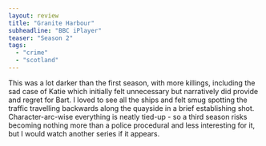 ```yaml
---
layout: review
title: "Granite Harbour"
subheadline: "BBC iPlayer"
teaser: "Season 2"
tags:
  - "crime"
  - "scotland"
---
```


This was a lot darker than the first season, with more killings, including the sad
case of Katie which initially felt unnecessary but narratively did provide and regret
for Bart. I loved to see all the ships and felt smug spotting the traffic travelling
backwards along the quayside in a brief establishing shot. Character-arc-wise everything
is neatly tied-up - so a third season risks becoming nothing more than a police
procedural and less interesting for it, but I would watch another series if
it appears.
